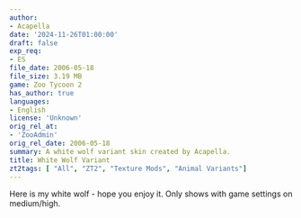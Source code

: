 ```yaml
---
author:
- Acapella
date: '2024-11-26T01:00:00'
draft: false
exp_req:
- ES
file_date: 2006-05-18
file_size: 3.19 MB
game: Zoo Tycoon 2
has_author: true
languages:
- English
license: 'Unknown'
orig_rel_at:
- 'ZooAdmin'
orig_rel_date: 2006-05-18
summary: A white wolf variant skin created by Acapella.
title: White Wolf Variant
zt2tags: [ "All", "ZT2", "Texture Mods", "Animal Variants"]
---
```

Here is my white wolf - hope you enjoy it. Only shows with game settings on medium/high.
